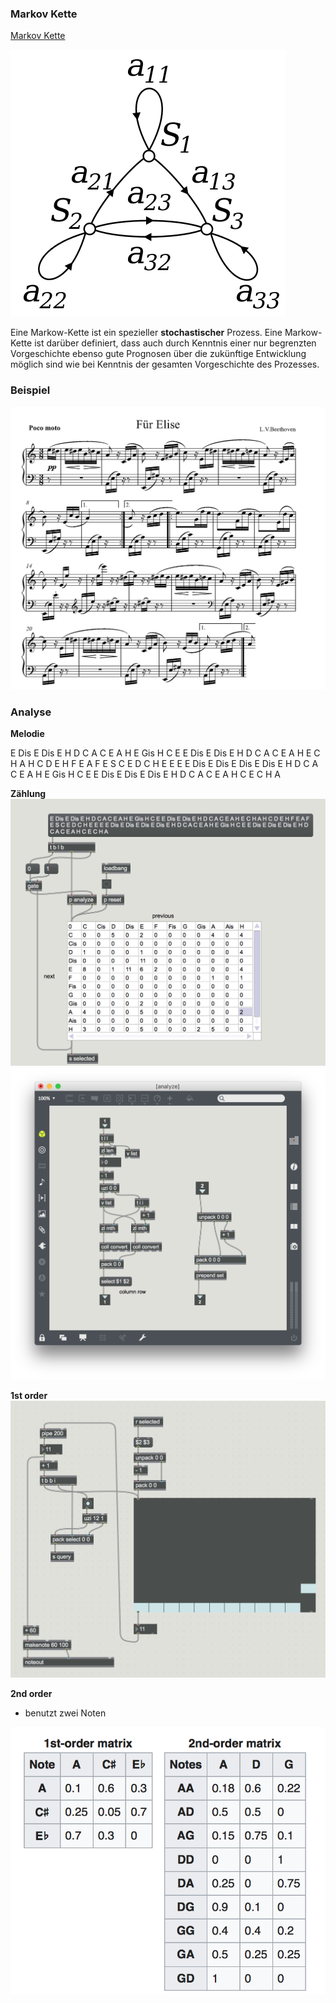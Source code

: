 

### Markov Kette

[Markov Kette](https://de.wikipedia.org/wiki/Markow-Kette)

![](K6/markov.png)

Eine Markow-Kette ist ein spezieller **stochastischer** Prozess. Eine Markow-Kette ist darüber definiert, dass auch durch Kenntnis einer nur begrenzten Vorgeschichte ebenso gute Prognosen über die zukünftige Entwicklung möglich sind wie bei Kenntnis der gesamten Vorgeschichte des Prozesses.

### Beispiel
![](K6/elise.png)




### Analyse

**Melodie**

E Dis E Dis E H D C A C E A H E Gis H C E E Dis E Dis E H D C A C E A H E C H A H C D E H F E A F E S C E D C H E E E E Dis E Dis E Dis E Dis E H D C A C E A H E Gis H C E E Dis E Dis E Dis E H D C A C E A H C E C H A

**Zählung**
![count](K6/count.png)
![](K6/analyze.png)

**1st order**
![count](K6/1st.png)

**2nd order**

- benutzt zwei Noten

![](K6/2nd.png)




